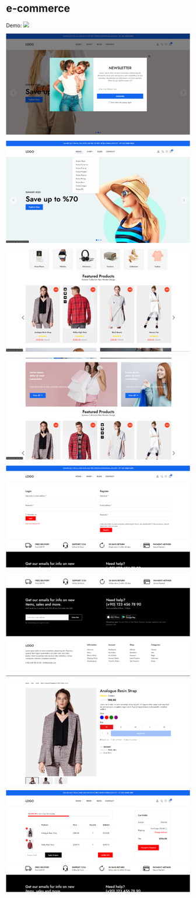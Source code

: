 # e-commerce

Demo:
![](http://ibrahim.great-site.net/)

![](https://github.com/ibrahim200406/e-commerce/blob/master/Ekran%20g%C3%B6r%C3%BCnt%C3%BCs%C3%BC%202023-07-14%20172229.png)




![](https://github.com/ibrahim200406/e-commerce/blob/master/Ekran%20g%C3%B6r%C3%BCnt%C3%BCs%C3%BC%202023-07-14%20172240.png)




![](https://github.com/ibrahim200406/e-commerce/blob/master/Ekran%20g%C3%B6r%C3%BCnt%C3%BCs%C3%BC%202023-07-14%20172252.png)




![](https://github.com/ibrahim200406/e-commerce/blob/master/Ekran%20g%C3%B6r%C3%BCnt%C3%BCs%C3%BC%202023-07-14%20172301.png)




![](https://github.com/ibrahim200406/e-commerce/blob/master/Ekran%20g%C3%B6r%C3%BCnt%C3%BCs%C3%BC%202023-07-14%20172314.png)




![](https://github.com/ibrahim200406/e-commerce/blob/master/Ekran%20g%C3%B6r%C3%BCnt%C3%BCs%C3%BC%202023-07-14%20172330.png)




![](https://github.com/ibrahim200406/e-commerce/blob/master/Ekran%20g%C3%B6r%C3%BCnt%C3%BCs%C3%BC%202023-07-14%20172357.png)


![](https://github.com/ibrahim200406/e-commerce/blob/master/Ekran%20g%C3%B6r%C3%BCnt%C3%BCs%C3%BC%202023-07-14%20172411.png)


